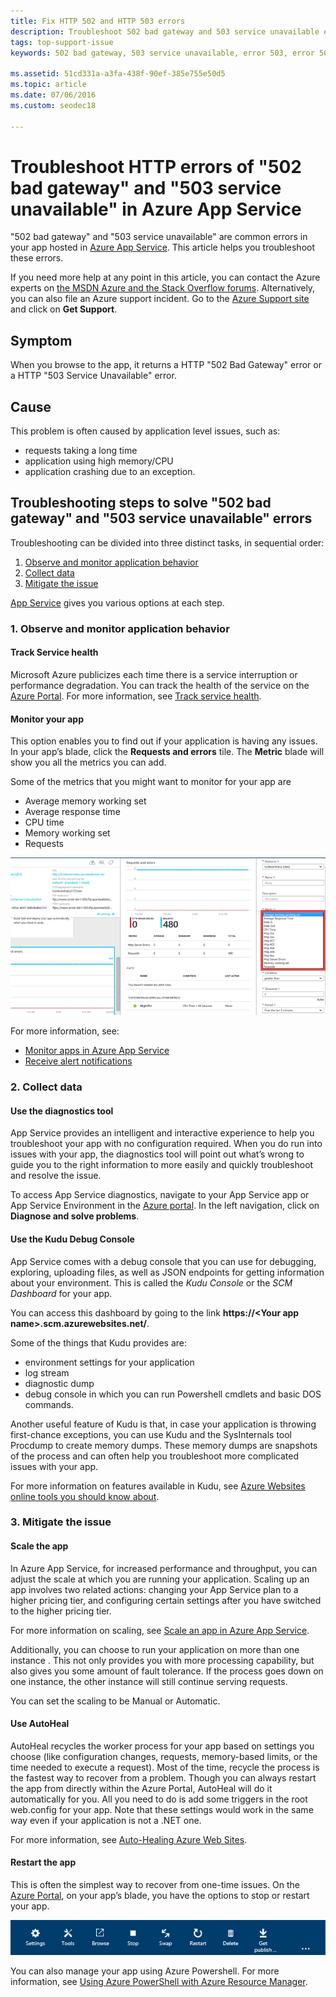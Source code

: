 ```yaml
---
title: Fix HTTP 502 and HTTP 503 errors
description: Troubleshoot 502 bad gateway and 503 service unavailable errors in your app hosted in Azure App Service.
tags: top-support-issue
keywords: 502 bad gateway, 503 service unavailable, error 503, error 502

ms.assetid: 51cd331a-a3fa-438f-90ef-385e755e50d5
ms.topic: article
ms.date: 07/06/2016
ms.custom: seodec18

---
```

# Troubleshoot HTTP errors of "502 bad gateway" and "503 service unavailable" in Azure App Service
"502 bad gateway" and "503 service unavailable" are common errors in your app hosted in [Azure App Service](./overview.md). This article helps you troubleshoot these errors.

If you need more help at any point in this article, you can contact the Azure experts on [the MSDN Azure and the Stack Overflow forums](https://azure.microsoft.com/support/forums/). Alternatively, you can also file an Azure support incident. Go to the [Azure Support site](https://azure.microsoft.com/support/options/) and click on **Get Support**.

## Symptom
When you browse to the app, it returns a HTTP "502 Bad Gateway" error or a HTTP "503 Service Unavailable" error.

## Cause
This problem is often caused by application level issues, such as:

* requests taking a long time
* application using high memory/CPU
* application crashing due to an exception.

## Troubleshooting steps to solve "502 bad gateway" and "503 service unavailable" errors
Troubleshooting can be divided into three distinct tasks, in sequential order:

1. [Observe and monitor application behavior](#observe)
2. [Collect data](#collect)
3. [Mitigate the issue](#mitigate)

[App Service](overview.md) gives you various options at each step.

<a name="observe"></a>

### 1. Observe and monitor application behavior
#### Track Service health
Microsoft Azure publicizes each time there is a service interruption or performance degradation. You can track the health of the service on the [Azure Portal](https://portal.azure.com/). For more information, see [Track service health](../service-health/service-notifications.md).

#### Monitor your app
This option enables you to find out if your application is having any issues. In your app’s blade, click the **Requests and errors** tile. The **Metric** blade will show you all the metrics you can add.

Some of the metrics that you might want to monitor for your app are

* Average memory working set
* Average response time
* CPU time
* Memory working set
* Requests

![monitor app towards solving HTTP errors of 502 bad gateway and 503 service unavailable](./media/app-service-web-troubleshoot-HTTP-502-503/1-monitor-metrics.png)

For more information, see:

* [Monitor apps in Azure App Service](web-sites-monitor.md)
* [Receive alert notifications](../azure-monitor/platform/alerts-overview.md)

<a name="collect"></a>

### 2. Collect data
#### Use the diagnostics tool
App Service provides an intelligent and interactive experience to help you troubleshoot your app with no configuration required. When you do run into issues with your app, the diagnostics tool will point out what’s wrong to guide you to the right information to more easily and quickly troubleshoot and resolve the issue.

To access App Service diagnostics, navigate to your App Service app or App Service Environment in the [Azure portal](https://portal.azure.com). In the left navigation, click on **Diagnose and solve problems**.

#### Use the Kudu Debug Console
App Service comes with a debug console that you can use for debugging, exploring, uploading files, as well as JSON endpoints for getting information about your environment. This is called the *Kudu Console* or the *SCM Dashboard* for your app.

You can access this dashboard by going to the link **https://&lt;Your app name>.scm.azurewebsites.net/**.

Some of the things that Kudu provides are:

* environment settings for your application
* log stream
* diagnostic dump
* debug console in which you can run Powershell cmdlets and basic DOS commands.

Another useful feature of Kudu is that, in case your application is throwing first-chance exceptions, you can use Kudu and the SysInternals tool Procdump to create memory dumps. These memory dumps are snapshots of the process and can often help you troubleshoot more complicated issues with your app.

For more information on features available in Kudu, see
[Azure Websites online tools you should know about](https://azure.microsoft.com/blog/windows-azure-websites-online-tools-you-should-know-about/).

<a name="mitigate"></a>

### 3. Mitigate the issue
#### Scale the app
In Azure App Service, for increased performance and throughput,  you can adjust the scale at which you are running your application. Scaling up an app involves two related actions: changing your App Service plan to a higher pricing tier, and configuring certain settings after you have switched to the higher pricing tier.

For more information on scaling, see [Scale an app in Azure App Service](manage-scale-up.md).

Additionally, you can choose to run your application on more than one instance . This not only provides you with more processing capability, but also gives you some amount of fault tolerance. If the process goes down on one instance, the other instance will still continue serving requests.

You can set the scaling to be Manual or Automatic.

#### Use AutoHeal
AutoHeal recycles the worker process for your app based on settings you choose (like configuration changes, requests, memory-based limits, or the time needed to execute a request). Most of the time, recycle the process is the fastest way to recover from a problem. Though you can always restart the app from directly within the Azure Portal, AutoHeal will do it automatically for you. All you need to do is add some triggers in the root web.config for your app. Note that these settings would work in the same way even if your application is not a .NET one.

For more information, see [Auto-Healing Azure Web Sites](https://azure.microsoft.com/blog/auto-healing-windows-azure-web-sites/).

#### Restart the app
This is often the simplest way to recover from one-time issues. On the [Azure Portal](https://portal.azure.com/), on your app’s blade, you have the options to stop or restart your app.

 ![restart app to solve HTTP errors of 502 bad gateway and 503 service unavailable](./media/app-service-web-troubleshoot-HTTP-502-503/2-restart.png)

You can also manage your app using Azure Powershell. For more information, see
[Using Azure PowerShell with Azure Resource Manager](../azure-resource-manager/management/manage-resources-powershell.md).